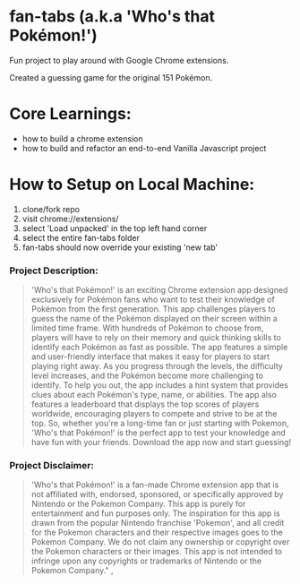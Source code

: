 # fan-tabs (a.k.a 'Who's that Pokémon!')
Fun project to play around with Google Chrome extensions.

Created a guessing game for the original 151 Pokémon.

# Core Learnings:
- how to build a chrome extension
- how to build and refactor an end-to-end Vanilla Javascript project

# How to Setup on Local Machine:
1. clone/fork repo
2. visit chrome://extensions/
3. select 'Load unpacked' in the top left hand corner
4. select the entire fan-tabs folder
5. fan-tabs should now override your existing 'new tab'


### Project Description:
> 'Who's that Pokémon!' is an exciting Chrome extension app designed exclusively for Pokémon fans who want to test their knowledge of Pokémon from the first generation. This app challenges players to guess the name of the Pokémon displayed on their screen within a limited time frame.
> With hundreds of Pokémon to choose from, players will have to rely on their memory and quick thinking skills to identify each Pokémon as fast as possible. The app features a simple and user-friendly interface that makes it easy for players to start playing right away.
> As you progress through the levels, the difficulty level increases, and the Pokémon become more challenging to identify. To help you out, the app includes a hint system that provides clues about each Pokémon's type, name, or abilities.
> The app also features a leaderboard that displays the top scores of players worldwide, encouraging players to compete and strive to be at the top.
> So, whether you're a long-time fan or just starting with Pokemon, 'Who's that Pokémon!' is the perfect app to test your knowledge and have fun with your friends. Download the app now and start guessing!


### Project Disclaimer:
> 'Who's that Pokémon!' is a fan-made Chrome extension app that is not affiliated with, endorsed, sponsored, or specifically approved by Nintendo or the Pokemon Company. This app is purely for entertainment and fun purposes only. The inspiration for this app is drawn from the popular Nintendo franchise 'Pokemon', and all credit for the Pokemon characters and their respective images goes to the Pokemon Company.
> We do not claim any ownership or copyright over the Pokemon characters or their images. This app is not intended to infringe upon any copyrights or trademarks of Nintendo or the Pokemon Company." ,
